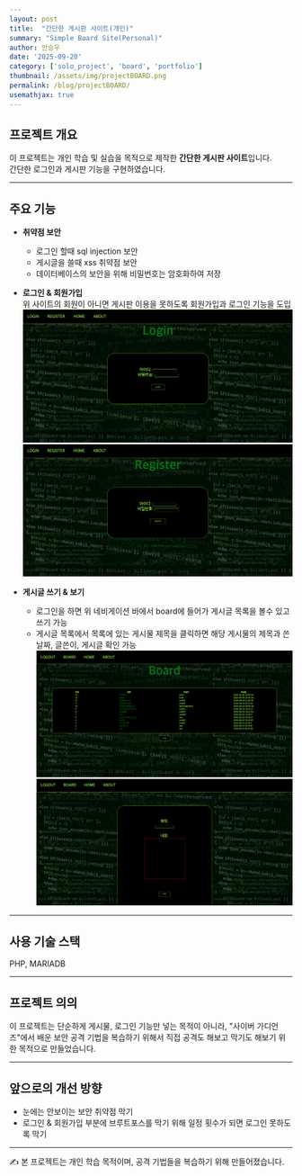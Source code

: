 ```yaml
---
layout: post
title:  "간단한 게시판 사이트(개인)"
summary: "Simple Board Site(Personal)"
author: 안승우
date: '2025-09-20'
category: ['solo_project', 'board', 'portfolio']
thumbnail: /assets/img/projectBOARD.png
permalink: /blog/projectBOARD/
usemathjax: true
---
```


## 프로젝트 개요

이 프로젝트는 개인 학습 및 실습을 목적으로 제작한 **간단한 게시판 사이트**입니다.  
간단한 로그인과 게시판 기능을 구현하였습니다.  

---

## 주요 기능
- **취약점 보안**  
  - 로그인 할때 sql injection 보안  
  - 게시글을 쓸때 xss 취약점 보안
  - 데이터베이스의 보안을 위해 비밀번호는 암호화하여 저장  



- **로그인 & 회원가입**  
  위 사이트의 회원이 아니면 게시판 이용을 못하도록 회원가입과 로그인 기능을 도입
![](/assets/img/projectBOARD_login.png)![](/assets/img/projectBOARD_register.png)



- **게시글 쓰기 & 보기**  
  - 로그인을 하면 위 네비게이션 바에서 board에 들어가 게시글 목록을 볼수 있고 쓰기 가능  
  - 게시글 목록에서 목록에 있는 게시물 제목을 클릭하면 해당 게시물의 제목과 쓴 날짜, 글쓴이, 게시글 확인 가능 
![](/assets/img/projectBOARD_board.png)![](/assets/img/projectBOARD_write.png)
 

---

## 사용 기술 스택
   
PHP, MARIADB 

---

## 프로젝트 의의

이 프로젝트는 단순하게 게시물, 로그인 기능만 넣는 목적이 아니라, "사이버 가디언즈"에서 배운 보안 공격 기법을 복습하기 위해서 직접 공격도 해보고 막기도 해보기 위한 목적으로 만들었습니다.

---

## 앞으로의 개선 방향
  
- 눈에는 안보이는 보안 취약점 막기
- 로그인 & 회원가입 부분에 브루트포스를 막기 위해 일정 횟수가 되면 로그인 못하도록 막기

---

✍️ 본 프로젝트는 개인 학습 목적이며, 공격 기법들을 복습하기 위해 만들어졌습니다.  
